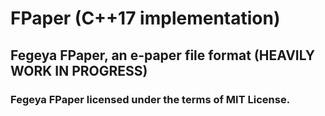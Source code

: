 # FPaper (C++17 implementation)
## Fegeya FPaper, an e-paper file format (HEAVILY WORK IN PROGRESS)

### Fegeya FPaper licensed under the terms of MIT License.
